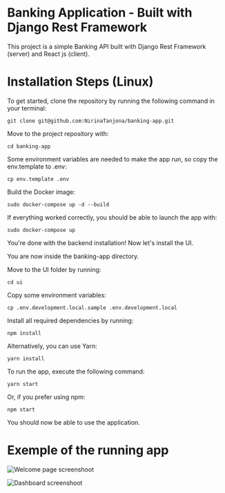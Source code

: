 # Banking Application - Built with Django Rest Framework
This project is a simple Banking API built with Django Rest Framework (server) and React js (client).

# Installation Steps (Linux)
To get started, clone the repository by running the following command in your terminal:

```
git clone git@github.com:NirinaTanjona/banking-app.git
```

Move to the project repository with:

```
cd banking-app
```

Some environment variables are needed to make the app run, so copy the env.template to .env:

```
cp env.template .env
```

Build the Docker image:

```
sudo docker-compose up -d --build
```

If everything worked correctly, you should be able to launch the app with:

```
sudo docker-compose up
```

You're done with the backend installation! Now let's install the UI.

You are now inside the banking-app directory.

Move to the UI folder by running:

```
cd ui
```

Copy some environment variables:

```
cp .env.development.local.sample .env.development.local
```

Install all required dependencies by running:

```
npm install
```

Alternatively, you can use Yarn:

```
yarn install
```

To run the app, execute the following command:

```
yarn start
```

Or, if you prefer using npm:

```
npm start
```

You should now be able to use the application.

# Exemple of the running app

![Welcome page screenshoot](./screenshots/signin.png)

![Dashboard screenshoot](./screenshots/dashboard.png)
